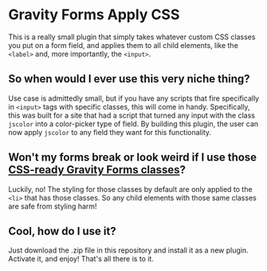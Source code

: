 # Gravity Forms Apply CSS

This is a really small plugin that simply takes whatever custom CSS classes you put on a form field, and applies them to all child elements, like the `<label>` and, more importantly, the `<input>`.

## So when would I ever use this very niche thing?

Use case is admittedly small, but if you have any scripts that fire specifically in `<input>` tags with specific classes, this will come in handy.
Specifically, this was built for a site that had a script that turned any input with the class `jscolor` into a color-picker type of field. By building this plugin, the user can now apply `jscolor` to any field they want for this functionality.

## Won't my forms break or look weird if I use those [CSS-ready Gravity Forms classes](https://www.gravityforms.com/css-ready-classes/ "CSS Ready Classes for Gravity Forms")?

Luckily, no! The styling for those classes by default are only applied to the `<li>` that has those classes. So any child elements with those same classes are safe from styling harm!

## Cool, how do I use it?

Just download the .zip file in this repository and install it as a new plugin. Activate it, and enjoy! That's all there is to it.
